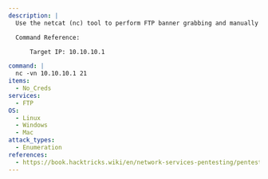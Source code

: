 ```yaml
---
description: |
  Use the netcat (nc) tool to perform FTP banner grabbing and manually inspect the FTP service version on the target system. Netcat allows direct interaction with the FTP server for basic enumeration and banner retrieval.

  Command Reference:

      Target IP: 10.10.10.1

command: |
  nc -vn 10.10.10.1 21
items:
  - No_Creds
services:
  - FTP
OS:
  - Linux
  - Windows
  - Mac
attack_types:
  - Enumeration
references:
  - https://book.hacktricks.wiki/en/network-services-pentesting/pentesting-ftp/index.html
---
```


